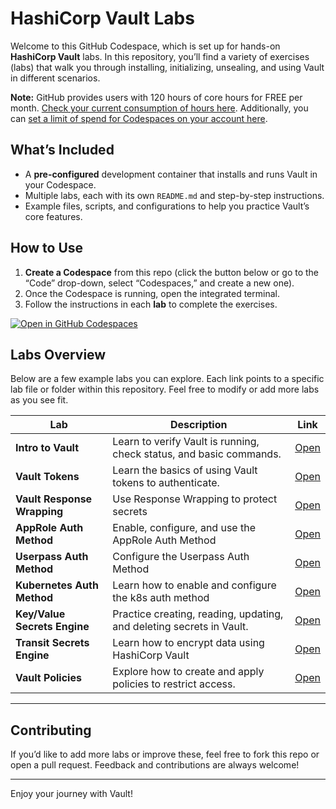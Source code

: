 # HashiCorp Vault Labs

Welcome to this GitHub Codespace, which is set up for hands-on **HashiCorp Vault** labs. In this repository, you’ll find a variety of exercises (labs) that walk you through installing, initializing, unsealing, and using Vault in different scenarios.

**Note:** GitHub provides users with 120 hours of core hours for FREE per month. [Check your current consumption of hours here](https://github.com/settings/billing/summary#:~:text=%240.00-,Codespaces,-Included%20quotas%20reset). Additionally, you can [set a limit of spend for Codespaces on your account here](https://github.com/settings/billing/spending_limit#:~:text=Spending%20limit%20alerts-,Codespaces,-Limit%20spending).

## What’s Included

- A **pre-configured** development container that installs and runs Vault in your Codespace.
- Multiple labs, each with its own `README.md` and step-by-step instructions.
- Example files, scripts, and configurations to help you practice Vault’s core features.

## How to Use

1. **Create a Codespace** from this repo (click the button below or go to the “Code” drop-down, select “Codespaces,” and create a new one).
2. Once the Codespace is running, open the integrated terminal.
3. Follow the instructions in each **lab** to complete the exercises.

[![Open in GitHub Codespaces](https://github.com/codespaces/badge.svg)](https://codespaces.new/btkrausen/vault-codespaces)

## Labs Overview

Below are a few example labs you can explore. Each link points to a specific lab file or folder within this repository. Feel free to modify or add more labs as you see fit.

| **Lab**                      | **Description**                                                      | **Link**                                     |
| ---------------------------- | -------------------------------------------------------------------- | -------------------------------------------- |
| **Intro to Vault**           | Learn to verify Vault is running, check status, and basic commands.  | [Open](./labs/lab_1_intro_to_vault.md)       |
| **Vault Tokens**             | Learn the basics of using Vault tokens to authenticate.              | [Open](./labs/lab_vault_tokens.md)           |
| **Vault Response Wrapping**  | Use Response Wrapping to protect secrets                             | [Open](./labs/lab_response_wrapping.md)      |
| **AppRole Auth Method**      | Enable, configure, and use the AppRole Auth Method                   | [Open](./labs/lab_approle_auth_method.md)    |
| **Userpass Auth Method**     | Configure the Userpass Auth Method                                   | [Open](./labs/lab_userpass_auth_method.md)   |
| **Kubernetes Auth Method**   | Learn how to enable and configure the k8s auth method                | [Open](./labs/lab_kubernetes_auth_method.md) |
| **Key/Value Secrets Engine** | Practice creating, reading, updating, and deleting secrets in Vault. | [Open](./labs/lab_kv_secrets_engine.md)      |
| **Transit Secrets Engine**   | Learn how to encrypt data using HashiCorp Vault                      | [Open](./labs/lab_transit_secrets_engine.md) |
| **Vault Policies**           | Explore how to create and apply policies to restrict access.         | [Open](./labs/lab_vault_policies.md)         |

---

## Contributing

If you’d like to add more labs or improve these, feel free to fork this repo or open a pull request. Feedback and contributions are always welcome!

---

Enjoy your journey with Vault!
